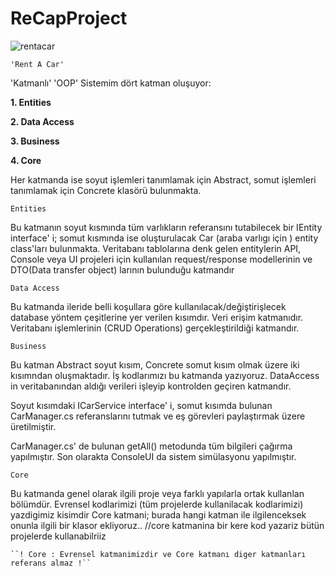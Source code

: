 # ReCapProject 

![rentacar](https://user-images.githubusercontent.com/49093196/108184338-20e78980-711c-11eb-83f6-32aefea7f707.jpg)

 ``'Rent A Car'``
 
'Katmanlı' 'OOP'
 Sistemim dört katman oluşuyor:
 
**1. Entities**

**2. Data Access**

**3. Business**

**4. Core**

Her katmanda ise soyut işlemleri tanımlamak için Abstract, somut işlemleri tanımlamak için Concrete klasörü bulunmakta.

``Entities``

Bu katmanın soyut kısmında tüm varlıkların referansını tutabilecek bir IEntity interface' i; somut kısmında ise oluşturulacak Car (araba varlıgı için ) entity class'ları bulunmakta. Veritabanı tablolarına denk gelen entitylerin API, Console veya UI projeleri için kullanılan request/response modellerinin ve DTO(Data transfer object) larının bulunduğu katmandır

``Data Access``

Bu katmanda ileride belli koşullara göre kullanılacak/değiştirişlecek database yöntem çeşitlerine yer verilen kısımdır. Veri erişim katmanıdır. Veritabanı işlemlerinin (CRUD Operations) gerçekleştirildiği katmandır.

``Business``

Bu katman Abstract soyut kısım, Concrete somut kısım olmak üzere iki kısımndan oluşmaktadır. İş kodlarımızı bu katmanda yazıyoruz. DataAccess in veritabanından aldığı verileri işleyip kontrolden geçiren katmandır.

Soyut kısımdaki ICarService interface' i, somut kısımda bulunan CarManager.cs  referanslarını tutmak ve eş görevleri paylaştırmak üzere üretilmiştir.

CarManager.cs' de bulunan getAll() metodunda tüm bilgileri çağırma yapılmıştır.
Son olarakta ConsoleUI da sistem simülasyonu yapılmıştır.

``Core``

Bu katmanda genel olarak ilgili proje veya farklı yapılarla ortak kullanlan bölümdür.
Evrensel kodlarimizi (tüm projelerde kullanilacak kodlarimizi) yazdigimiz kisimdir Core katmani;
	burada hangi katman ile ilgilenceksek onunla ilgili bir klasor ekliyoruz..
	//core katmanina bir kere kod yazariz bütün projelerde kullanabilriiz
	
	``! Core : Evrensel katmanimizdir ve Core katmanı diger katmanları referans almaz !``
